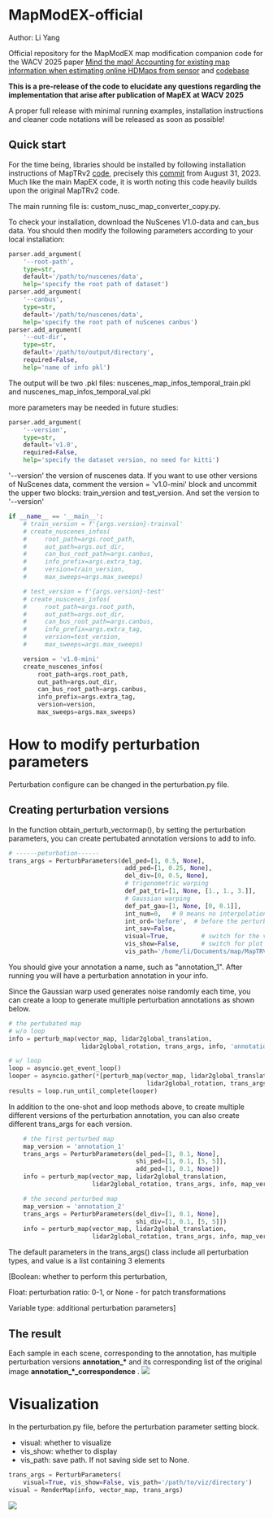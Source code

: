 # MapModEX-official

Author: Li Yang

Official repository for the MapModEX map modification companion code for the WACV 2025 paper [Mind the map! Accounting for existing map information when estimating online HDMaps from sensor](https://arxiv.org/abs/2311.10517) and [codebase](https://github.com/anr-multitrans/MapEX-official)

**This is a pre-release of the code to elucidate any questions regarding the implementation that arise after publication of MapEX at WACV 2025**

A proper full release with minimal running examples, installation instructions and cleaner code notations will be released as soon as possible!

## Quick start

For the time being, libraries should be installed by following installation instructions of MapTRv2 [code](https://github.com/hustvl/MapTR/tree/maptrv2), precisely this [commit](https://github.com/hustvl/MapTR/tree/6aacba765e8d574df25f3e05be9cadce7dd8b58e) from August 31, 2023. Much like the main MapEX code, it is worth noting this code heavily builds upon the original MapTRv2 code.

The main running file is: custom_nusc_map_converter_copy.py.

To check your installation, download the NuScenes V1.0-data and can_bus data. You should then modify the following parameters according to your local installation:
```python
parser.add_argument(
    '--root-path',
    type=str,
    default='/path/to/nuscenes/data',
    help='specify the root path of dataset')
parser.add_argument(
    '--canbus',
    type=str,
    default='/path/to/nuscenes/data',
    help='specify the root path of nuScenes canbus')
parser.add_argument(
    '--out-dir',
    type=str,
    default='/path/to/output/directory',
    required=False,
    help='name of info pkl')
```

The output will be two .pkl files: nuscenes_map_infos_temporal_train.pkl and nuscenes_map_infos_temporal_val.pkl

more parameters may be needed in future studies:
```python
parser.add_argument(
    '--version',
    type=str,
    default='v1.0',
    required=False,
    help='specify the dataset version, no need for kitti')
```

'--version' the version of nuscenes data. If you want to use other versions of NuScenes data, comment the version = 'v1.0-mini' block and uncommit the upper two blocks: train_version and test_version. And set the version to '--version'

```python
if __name__ == '__main__':
    # train_version = f'{args.version}-trainval'
    # create_nuscenes_infos(
    #     root_path=args.root_path,
    #     out_path=args.out_dir,
    #     can_bus_root_path=args.canbus,
    #     info_prefix=args.extra_tag,
    #     version=train_version,
    #     max_sweeps=args.max_sweeps)

    # test_version = f'{args.version}-test'
    # create_nuscenes_infos(
    #     root_path=args.root_path,
    #     out_path=args.out_dir,
    #     can_bus_root_path=args.canbus,
    #     info_prefix=args.extra_tag,
    #     version=test_version,
    #     max_sweeps=args.max_sweeps)

    version = 'v1.0-mini'
    create_nuscenes_infos(
        root_path=args.root_path,
        out_path=args.out_dir,
        can_bus_root_path=args.canbus,
        info_prefix=args.extra_tag,
        version=version,
        max_sweeps=args.max_sweeps)
```

# How to modify perturbation parameters

Perturbation configure can be changed in the perturbation.py file.

## Creating perturbation versions

In the function obtain_perturb_vectormap(), by setting the perturbation parameters, you can create pertubated annotation versions to add to info.

```python
# ------peturbation------
trans_args = PerturbParameters(del_ped=[1, 0.5, None],
                                add_ped=[1, 0.25, None],
                                del_div=[0, 0.5, None],
                                # trigonometric warping
                                def_pat_tri=[1, None, [1., 1., 3.]],
                                # Gaussian warping
                                def_pat_gau=[1, None, [0, 0.1]],
                                int_num=0,   # 0 means no interpolation, default is 0
                                int_ord='before',  # before the perturbation or after it, default is 'before'
                                int_sav=False,
                                visual=True,         # switch for the visualization
                                vis_show=False,      # switch for plot
                                vis_path='/home/li/Documents/map/MapTRV2Local/tools/maptrv2/map_perturbation/visual/')   # path for saving the visualization)    # default is False
```

You should give your annotation a name, such as "annotation_1". After running you will have a perturbation annotation in your info.

Since the Gaussian warp used generates noise randomly each time, you can create a loop to generate multiple perturbation annotations as shown below.

```python
# the pertubated map
# w/o loop
info = perturb_map(vector_map, lidar2global_translation,
                    lidar2global_rotation, trans_args, info, 'annotation_1', visual, trans_dic)

# w/ loop
loop = asyncio.get_event_loop()                                              # Have a new event loop
looper = asyncio.gather(*[perturb_map(vector_map, lidar2global_translation,
                                      lidar2global_rotation, trans_args, info, 'annotation_{}'.format(i), visual, trans_dic) for i in range(10)])         # Run the loop
results = loop.run_until_complete(looper)
```

In addition to the one-shot and loop methods above, to create multiple different versions of the perturbation annotation, you can also create different trans_args for each version.

```python
    # the first perturbed map
    map_version = 'annotation_1'
    trans_args = PerturbParameters(del_ped=[1, 0.1, None],
                                   shi_ped=[1, 0.1, [5, 5]],
                                   add_ped=[1, 0.1, None])
    info = perturb_map(vector_map, lidar2global_translation,
                       lidar2global_rotation, trans_args, info, map_version, visual)

    # the second perturbed map
    map_version = 'annotation_2'
    trans_args = PerturbParameters(del_div=[1, 0.1, None],
                                   shi_div=[1, 0.1, [5, 5]])
    info = perturb_map(vector_map, lidar2global_translation,
                       lidar2global_rotation, trans_args, info, map_version, visual)
```

The default parameters in the trans_args() class include all perturbation types, and value is a list containing 3 elements

[Boolean: whether to perform this perturbation,

Float: perturbation ratio: 0-1, or None - for patch transformations

Variable type: additional perturbation parameters]

## The result

Each sample in each scene, corresponding to the annotation, has multiple perturbation versions **annotation_\*** and its corresponding list of the original image **annotation_*_correspondence** .
![](./pics/perturbation_results.png)

# Visualization
In the perturbation.py file, before the perturbation parameter setting block.

- visual: whether to visualize
- vis_show: whether to display
- vis_path: save path. If not saving side set to None.

```python
trans_args = PerturbParameters(
    visual=True, vis_show=False, vis_path='/path/to/viz/directory')
visual = RenderMap(info, vector_map, trans_args)
```

![](./pics/annotation.png)
